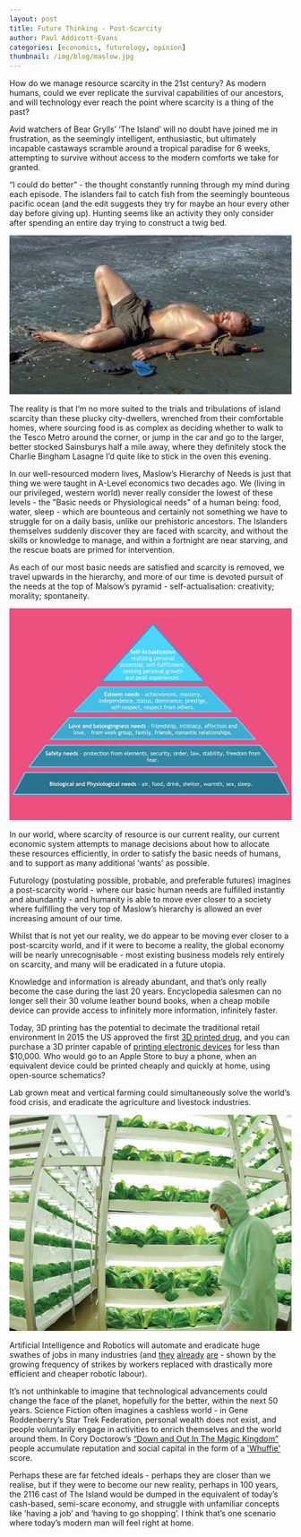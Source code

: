 ```yaml
---
layout: post
title: Future Thinking - Post-Scarcity
author: Paul Addicott-Evans
categories: [economics, futurology, opinion]
thumbnail: /img/blog/maslow.jpg
---
```


How do we manage resource scarcity in the 21st century? As modern humans, could we ever replicate the survival capabilities of our ancestors, and will technology ever reach the point where scarcity is a thing of the past?

Avid watchers of Bear Grylls’ ‘The Island’ will no doubt have joined me in frustration, as the seemingly intelligent, enthusiastic, but ultimately incapable castaways scramble around a tropical paradise for 6 weeks, attempting to survive without access to the modern comforts we take for granted.

“I could do better” - the thought constantly running through my mind during each episode. The islanders fail to catch fish from the seemingly bounteous pacific ocean (and the edit suggests they try for maybe an hour every other day before giving up). Hunting seems like an activity they only consider after spending an entire day trying to construct a twig bed.

![Starvation](/img/posts/2016-05-18-future-thinking-post-scarcity/theisland.jpg)

The reality is that I’m no more suited to the trials and tribulations of island scarcity than these plucky city-dwellers, wrenched from their comfortable homes, where sourcing food is as complex as deciding whether to walk to the Tesco Metro around the corner, or jump in the car and go to the larger, better stocked Sainsburys half a mile away, where they definitely stock the Charlie Bingham Lasagne I’d quite like to stick in the oven this evening.

In our well-resourced modern lives, Maslow’s Hierarchy of Needs is just that thing we were taught in A-Level economics two decades ago. We (living in our privileged, western world) never really consider the lowest of these levels - the "Basic needs or Physiological needs" of a human being: food, water, sleep - which are bounteous and certainly not something we have to struggle for on a daily basis, unlike our prehistoric ancestors. The Islanders themselves suddenly discover they are faced with scarcity, and without the skills or knowledge to manage, and within a fortnight are near starving, and the rescue boats are primed for intervention.

As each of our most basic needs are satisfied and scarcity is removed, we travel upwards in the hierarchy, and more of our time is devoted pursuit of the needs at the top of Malsow’s pyramid - self-actualisation: creativity; morality; spontaneity.

![Maslow's Hierarchy of Needs](/img/blog/maslow.jpg)

In our world, where scarcity of resource is our current reality, our current economic system attempts to manage decisions about how to allocate these resources efficiently, in order to satisfy the basic needs of humans, and to support as many additional ‘wants’ as possible.

Futurology (postulating possible, probable, and preferable futures) imagines a post-scarcity world - where our basic human needs are fulfilled instantly and abundantly - and humanity is able to move ever closer to a society where fulfilling the very top of Maslow’s hierarchy is allowed an ever increasing amount of our time.

Whilst that is not yet our reality, we do appear to be moving ever closer to a post-scarcity world, and if it were to become a reality, the global economy will be nearly unrecognisable - most existing business models rely entirely on scarcity, and many will be eradicated in a future utopia.

Knowledge and information is already abundant, and that’s only really become the case during the last 20 years. Encyclopedia salesmen can no longer sell their 30 volume leather bound books, when a cheap mobile device can provide access to infinitely more information, infinitely faster.

Today, 3D printing has the potential to decimate the traditional retail environment
In 2015 the US approved the first [3D printed drug](http://www.theguardian.com/artanddesign/architecture-design-blog/2015/aug/05/the-first-3d-printed-pill-opens-up-a-world-of-downloadable-medicine), and you can purchase a 3D printer capable of [printing electronic devices](http://www.voxel8.co/) for less than $10,000. Who would go to an Apple Store to buy a phone, when an equivalent device could be printed cheaply and quickly at home, using open-source schematics?

Lab grown meat and vertical farming could simultaneously solve the world’s food crisis, and eradicate the agriculture and livestock industries.

![Vertical Farm](/img/posts/2016-05-18-future-thinking-post-scarcity/verticalfarm.jpg)

Artificial Intelligence and Robotics will automate and eradicate huge swathes of jobs in many industries (and [they](http://www.wirelessweek.com/news/2016/05/verizon-deploys-thousands-more-workers-looks-automation-strike-wears) [already](http://motherboard.vice.com/read/automated-ports-have-dockworkers-in-the-netherlands-threatening-strikes) [are](http://www.bbc.co.uk/news/uk-england-36306462) - shown by the growing frequency of strikes by workers replaced with drastically more efficient and cheaper robotic labour).

It’s not unthinkable to imagine that technological advancements could change the face of the planet, hopefully for the better, within the next 50 years. Science Fiction often imagines a cashless world - in Gene Roddenberry’s Star Trek Federation, personal wealth does not exist, and people voluntarily engage in activities to enrich themselves and the world around them. In Cory Doctorow’s [“Down and Out In The Magic Kingdom”](http://craphound.com/category/down/) people accumulate reputation and social capital in the form of a ['Whuffie'](https://en.wikipedia.org/wiki/Whuffie) score.

Perhaps these are far fetched ideals - perhaps they are closer than we realise, but if they were to become our new reality, perhaps in 100 years, the 2116 cast of The Island would be dumped in the equivalent of today’s cash-based, semi-scare economy, and struggle with unfamiliar concepts like ‘having a job’ and ‘having to go shopping’. I think that’s one scenario where today’s modern man will feel right at home.
